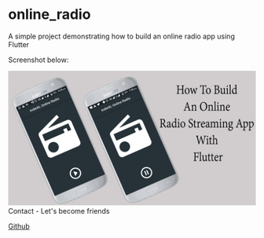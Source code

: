 # online_radio

A simple project demonstrating how to build an online radio app using Flutter

Screenshot below:

![online_radio](./onlineRadio.jpg)
Contact - Let's become friends

<a href="https://github.com/3posol">Github</a></br>
